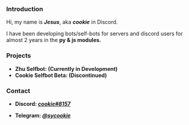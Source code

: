 <h3>Introduction</h3>

Hi, my name is <b><i>Jesus</i></b>, aka <b><i>cookie</i></b> in Discord.

I have been developing bots/self-bots for servers and discord users for almost 2 years in the <b>py & js<b> modules.

<h3>Projects</h3>

- Zhu Selfbot: (Currently in Development)
- Cookie Selfbot Beta: (Discontinued)

<h3>Contact</h3>

- <b>Discord:</b> <a href="https://discord.com/users/875421899017039903"><i>cookie#8157</i></a>

- <b>Telegram:</b> <a href="https://telegram.me/sycookie"><i>@sycookie</i></a>
